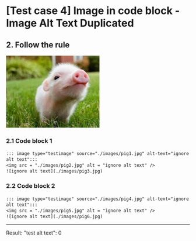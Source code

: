 # [Test case 4] Image in code block - Image Alt Text Duplicated
## 2. Follow the rule

![ignore alt text](./images/pig.jpg)

### 2.1 Code block 1
```
::: image type="testimage" source="./images/pig1.jpg" alt-text="ignore alt text":::
<img src = "./images/pig2.jpg" alt = "ignore alt text" />
![ignore alt text](./images/pig3.jpg)
```

### 2.2 Code block 2
~~~
::: image type="testimage" source="./images/pig4.jpg" alt-text="ignore alt text":::
<img src = "./images/pig5.jpg" alt = "ignore alt text" />
![ignore alt text](./images/pig6.jpg)
~~~

--------------------------------------------------
Result: 
    "test alt text": 0



